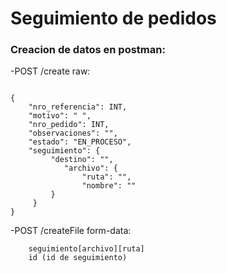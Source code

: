 # Seguimiento de pedidos



### Creacion de datos en postman:

-POST  /create
raw:
```

{
    "nro_referencia": INT,
    "motivo": " ",
    "nro_pedido": INT,
    "observaciones": "",
    "estado": "EN_PROCESO",
    "seguimiento": {
         "destino": "",
            "archivo": {
                "ruta": "",
                "nombre": ""
         }
     }
}
```

-POST  /createFile
form-data:
```
    seguimiento[archivo][ruta]
    id (id de seguimiento)  
```